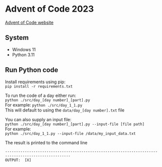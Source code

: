 # Advent of Code 2023

[Advent of Code website](https://adventofcode.com/)

## System
- Windows 11
- Python 3.11

## Run Python code

Install requirements using pip:  
`pip install -r requirements.txt`

To run the code of a day either run:  
`python ./src/day_[day number]_[part].py`     
For example: `python ./src/day_1_1.py`   
This will default to using the `data/day_[day number].txt` file

You can also supply an input file:  
`python ./src/day_[day number]_[part].py --input-file [file path]`     
For example:  
`python ./src/day_1_1.py --input-file /data/my_input_data.txt`

The result is printed to the command line  
```
----------------------------------------------------------------------------------------------------
OUTPUT:  [X]
```

